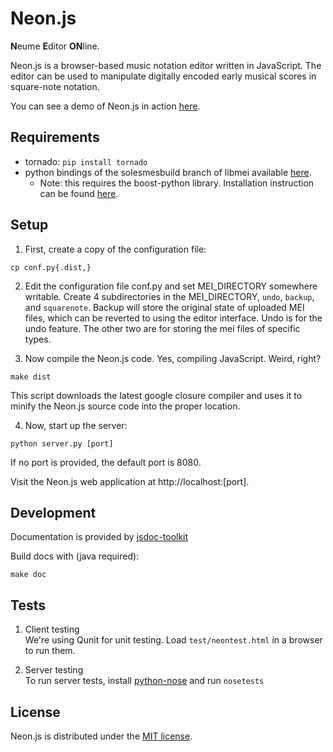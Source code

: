 Neon.js
=======

**N**eume **E**ditor **ON**line.

Neon.js is a browser-based music notation editor written in JavaScript. The editor can be used to manipulate digitally encoded early musical scores in square-note notation.

You can see a demo of Neon.js in action [here](http://neon.simssa.ca).

Requirements
------------

 * tornado: `pip install tornado`
 * python bindings of the solesmesbuild branch of libmei available [here](https://github.com/gburlet/libmei). 
    * Note: this requires the boost-python library. Installation instruction can be found [here](https://github.com/DDMAL/libmei/wiki).

Setup
-----

1. First, create a copy of the configuration file:  
```
cp conf.py{.dist,}
```

2. Edit the configuration file conf.py and set MEI_DIRECTORY somewhere writable. Create 4 subdirectories in the MEI_DIRECTORY, `undo`, `backup`, and `squarenote`. Backup will store the original state of uploaded MEI files, which can be reverted to using the editor interface. Undo is for the undo feature. The other two are for storing the mei files of specific types.

3. Now compile the Neon.js code. Yes, compiling JavaScript. Weird, right?
```
make dist
```
This script downloads the latest google closure compiler and uses it to minify the Neon.js source code into the proper location.

4. Now, start up the server:  
```
python server.py [port]
```  
If no port is provided, the default port is 8080.

Visit the Neon.js web application at http://localhost:[port].

Development
-----------

Documentation is provided by [jsdoc-toolkit](http://code.google.com/p/jsdoc-toolkit/)

Build docs with (java required):  
```
make doc
```

Tests
-----

1. Client testing  
We're using Qunit for unit testing. Load `test/neontest.html` in a browser to run them.

2. Server testing  
To run server tests, install [python-nose](https://github.com/nose-devs/nose) and run `nosetests`

License
-------

Neon.js is distributed under the [MIT license](http://en.wikipedia.org/wiki/MIT_License).
